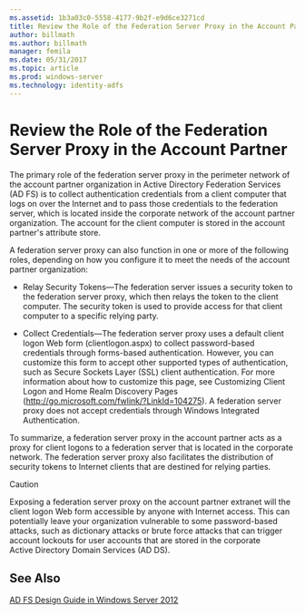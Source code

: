 ```yaml
---
ms.assetid: 1b3a03c0-5558-4177-9b2f-e9d6ce3271cd
title: Review the Role of the Federation Server Proxy in the Account Partner
author: billmath
ms.author: billmath
manager: femila
ms.date: 05/31/2017
ms.topic: article
ms.prod: windows-server
ms.technology: identity-adfs
---
```


# Review the Role of the Federation Server Proxy in the Account Partner

The primary role of the federation server proxy in the perimeter network of the account partner organization in Active Directory Federation Services \(AD FS\) is to collect authentication credentials from a client computer that logs on over the Internet and to pass those credentials to the federation server, which is located inside the corporate network of the account partner organization. The account for the client computer is stored in the account partner's attribute store.  
  
A federation server proxy can also function in one or more of the following roles, depending on how you configure it to meet the needs of the account partner organization:  
  
-   Relay Security Tokens—The federation server issues a security token to the federation server proxy, which then relays the token to the client computer. The security token is used to provide access for that client computer to a specific relying party.  
  
-   Collect Credentials—The federation server proxy uses a default client logon Web form \(clientlogon.aspx\) to collect password\-based credentials through forms\-based authentication. However, you can customize this form to accept other supported types of authentication, such as Secure Sockets Layer \(SSL\) client authentication. For more information about how to customize this page, see Customizing Client Logon and Home Realm Discovery Pages \([http:\/\/go.microsoft.com\/fwlink\/?LinkId\=104275](https://go.microsoft.com/fwlink/?LinkId=104275)\). A federation server proxy does not accept credentials through Windows Integrated Authentication.  
  
To summarize, a federation server proxy in the account partner acts as a proxy for client logons to a federation server that is located in the corporate network. The federation server proxy also facilitates the distribution of security tokens to Internet clients that are destined for relying parties.  
  
> [!CAUTION]  
> Exposing a federation server proxy on the account partner extranet will the client logon Web form accessible by anyone with Internet access. This can potentially leave your organization vulnerable to some password\-based attacks, such as dictionary attacks or brute force attacks that can trigger account lockouts for user accounts that are stored in the corporate Active Directory Domain Services \(AD DS\).  
  

## See Also
[AD FS Design Guide in Windows Server 2012](AD-FS-Design-Guide-in-Windows-Server-2012.md)
